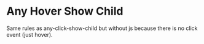 # Any Hover Show Child

Same rules as any-click-show-child but without js because there is no click event (just hover).
